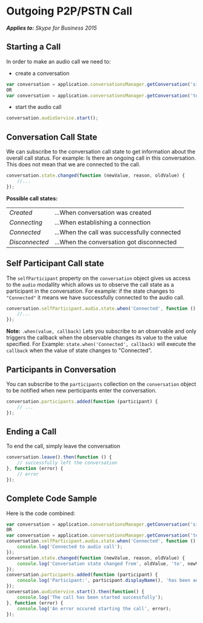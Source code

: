 
# Outgoing P2P/PSTN Call

 _**Applies to:** Skype for Business 2015_

## Starting a Call

In order to make an audio call we need to:
* create a conversation
```js
var conversation = application.conversationsManager.getConversation('sip:XXXX');
OR
var conversation = application.conversationsManager.getConversation('tel:+XXXX');
```
* start the audio call
```js
conversation.audioService.start();
```

## Conversation Call State
We can subscribe to the conversation call state to get information about the overall call status.
For example: Is there an ongoing call in this conversation. This does not mean that we are connected to the call.

```js
conversation.state.changed(function (newValue, reason, oldValue) {
    //...
});
```

**Possible call states:**

|||
|--------------|------------------------------------------|
| *Created* | ...When conversation was created
| *Connecting*    | ...When establishing a connection           |
| *Connected* | ...When the call was successfully connected |
| *Disconnected* | ...When the conversation got disconnected |

## Self Participant Call state
The `selfParticipant` property on the `conversation` object gives us access to the `audio` modallity which 
allows us to observe the call state as a participant in the conversation.
For example: if the state changes to `"Connected"` it means we have successfully connected to the audio call.

```js
conversation.selfParticipant.audio.state.when('Connected', function () {
    //...
});
```

**Note:** `.when(value, callback)` Lets you subscribe to an observable and only triggers the callback when the observable changes its value to the value specified.
For Example: `state.when('Connected', callback)` will execute the `callback` when the value of state changes to "Connected".

## Participants in Conversation
You can subscribe to the `participants` collection on the `conversation` object to be notified when new perticipants enter the conversation.

```js
conversation.participants.added(function (participant) {
    // ...
});
```

## Ending a Call
To end the call, simply leave the conversation

```js
conversation.leave().then(function () {
    // successfully left the conversation
}, function (error) {
    // error
});
```

## Complete Code Sample
Here is the code combined:

```js
var conversation = application.conversationsManager.getConversation('sip:XXXX');
OR
var conversation = application.conversationsManager.getConversation('tel:+XXXX');
conversation.selfParticipant.audio.state.when('Connected', function () {
    console.log('Connected to audio call');
});
conversation.state.changed(function (newValue, reason, oldValue) {
    console.log('Conversation state changed from', oldValue, 'to', newValue);
});
conversation.participants.added(function (participant) {
    console.log('Participant:', participant.displayName(), 'has been added to the conversation');
});
conversation.audioService.start().then(function() {
    console.log('The call has been started successfully');
}, function (error) {
    console.log('An error occured starting the call', error);
});
```
